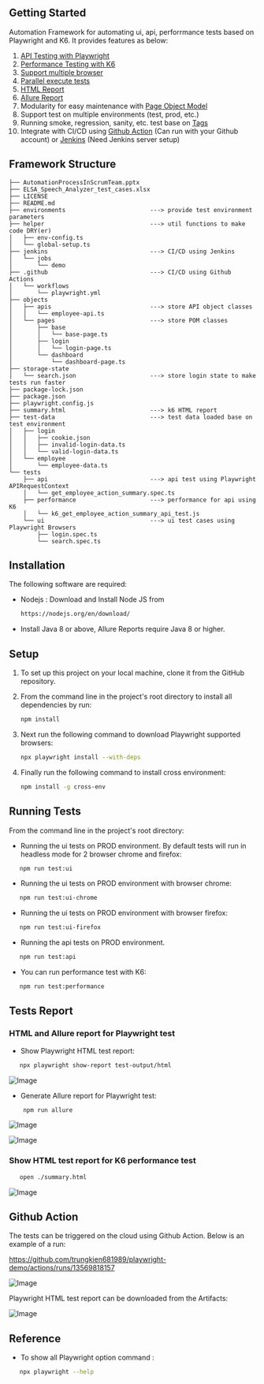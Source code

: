 ## Getting Started

Automation Framework for automating ui, api, perforrmance tests based on Playwright and K6. It provides features as below:

1. [API Testing with Playwright](https://playwright.dev/docs/api-testing)
2. [Performance Testing with K6](https://grafana.com/docs/k6/latest/)
3. [Support multiple browser](https://playwright.dev/docs/why-playwright#support-for-all-browsers)
4. [Parallel execute tests](https://playwright.dev/docs/test-parallel)
5. [HTML Report](https://playwright.dev/docs/test-reporters#html-reporter)
6. [Allure Report](https://www.npmjs.com/package/allure-playwright)
7. Modularity for easy maintenance with [Page Object Model](https://playwright.dev/docs/pom)
8. Support test on multiple environments (test, prod, etc.)
9. Running smoke, regression, sanity, etc. test base on [Tags](https://playwright.dev/docs/test-annotations#tag-tests)
10. Integrate with CI/CD using [Github Action](https://github.com/features/actions) (Can run with your Github account) or [Jenkins](https://www.jenkins.io/) (Need Jenkins server setup)

## Framework Structure

```
├── AutomationProcessInScrumTeam.pptx
├── ELSA_Speech_Analyzer_test_cases.xlsx
├── LICENSE
├── README.md
├── environments                        ---> provide test environment parameters
├── helper                              ---> util functions to make code DRY(er)
│   ├── env-config.ts
│   └── global-setup.ts
├── jenkins                             ---> CI/CD using Jenkins
│   └── jobs
│       └── demo
├── .github                             ---> CI/CD using Github Actions
│   └── workflows
│       └── playwright.yml
├── objects
│   ├── apis                            ---> store API object classes
│   │   └── employee-api.ts
│   └── pages                           ---> store POM classes
│       ├── base
│       │   └── base-page.ts
│       ├── login
│       │   └── login-page.ts
│       └── dashboard
│           └── dashboard-page.ts
├── storage-state
│   └── search.json                     ---> store login state to make tests run faster
├── package-lock.json
├── package.json
├── playwright.config.js
├── summary.html                        ---> k6 HTML report
├── test-data                           ---> test data loaded base on test environment
│   ├── login
│   │   ├── cookie.json
│   │   ├── invalid-login-data.ts
│   │   └── valid-login-data.ts
│   └── employee
│       └── employee-data.ts
└── tests
    ├── api                             ---> api test using Playwright APIRequestContext
    │   └── get_employee_action_summary.spec.ts
    ├── performance                     ---> performance for api using K6
    │   └── k6_get_employee_action_summary_api_test.js
    └── ui                              ---> ui test cases using Playwright Browsers
        ├── login.spec.ts
        └── search.spec.ts
```

## Installation

The following software are required:

- Nodejs : Download and Install Node JS from

  ```sh
  https://nodejs.org/en/download/
  ```

- Install Java 8 or above, Allure Reports require Java 8 or higher.

## Setup

1. To set up this project on your local machine, clone it from the GitHub repository.
2. From the command line in the project's root directory to install all dependencies by run:

   ```bash
   npm install
   ```

3. Next run the following command to download Playwright supported browsers:

   ```bash
   npx playwright install --with-deps
   ```

4. Finally run the following command to install cross environment:

   ```bash
   npm install -g cross-env
   ```

## Running Tests

From the command line in the project's root directory:

- Running the ui tests on PROD environment. By default tests will run in headless mode for 2 browser chrome and firefox:

```bash
   npm run test:ui
```

- Running the ui tests on PROD environment with browser chrome:

```bash
   npm run test:ui-chrome
```

- Running the ui tests on PROD environment with browser firefox:

```bash
   npm run test:ui-firefox
```

- Running the api tests on PROD environment.

```bash
   npm run test:api
```

- You can run performance test with K6:

```bash
   npm run test:performance
```

## Tests Report

### HTML and Allure report for Playwright test

- Show Playwright HTML test report:

```bash
   npx playwright show-report test-output/html
```

![Image](https://github.com/user-attachments/assets/6cc4470e-8c36-443f-99f0-481c7672bade)

- Generate Allure report for Playwright test:

```bash
    npm run allure
```

![Image](https://github.com/user-attachments/assets/beddda89-de47-4269-95f1-6aff4dd78b47)

![Image](https://github.com/user-attachments/assets/f81319c4-e0fa-4be3-a135-c7a1a2c9bbaf)

### Show HTML test report for K6 performance test

```bash
   open ./summary.html
```

![Image](https://github.com/user-attachments/assets/1d2a3614-9bf5-40cb-a342-c4261e72280d)

## Github Action

The tests can be triggered on the cloud using Github Action. Below is an example of a run:

<https://github.com/trungkien681989/playwright-demo/actions/runs/13569818157>

![Image](https://github.com/user-attachments/assets/25db0a6f-26ab-4989-a8c9-5c1265968b6b)

Playwright HTML test report can be downloaded from the Artifacts:

![Image](https://github.com/user-attachments/assets/321f741c-4201-417c-9c1a-633d35aa18c2)

## Reference

- To show all Playwright option command :

```bash
   npx playwright --help
```

